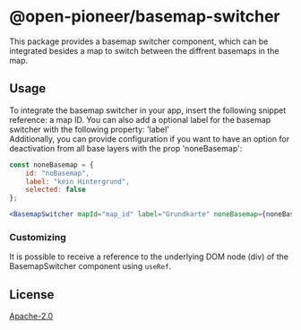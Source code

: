 # @open-pioneer/basemap-switcher

This package provides a basemap switcher component, which can be integrated besides a map to switch between the diffrent basemaps in the map.

## Usage

To integrate the basemap switcher in your app, insert the following snippet reference: a map ID.
You can also add a optional label for the basemap switcher with the following property: 'label'  
Additionally, you can provide configuration if you want to have an option for deactivation from all base layers with the prop 'noneBasemap':

```js
const noneBasemap = {
    id: "noBasemap",
    label: "kein Hintergrund",
    selected: false
};
```

```jsx
<BasemapSwitcher mapId="map_id" label="Grundkarte" noneBasemap={noneBasemap}></BasemapSwitcher>
```

### Customizing

It is possible to receive a reference to the underlying DOM node (div) of the BasemapSwitcher component using `useRef`.

## License

[Apache-2.0](https://www.apache.org/licenses/LICENSE-2.0)
